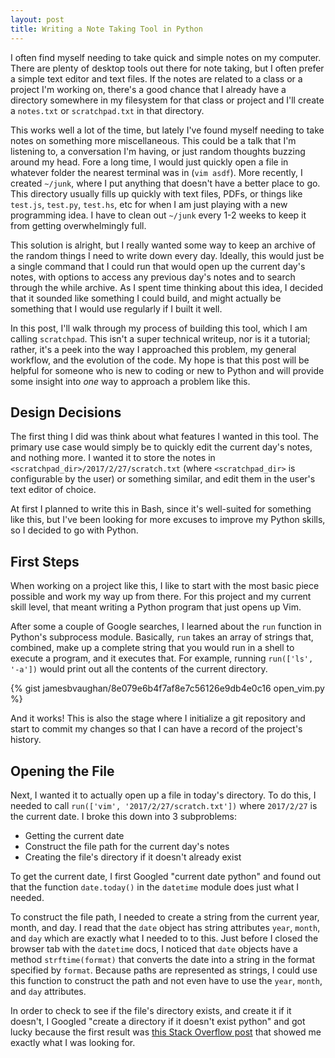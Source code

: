 ```yaml
---
layout: post
title: Writing a Note Taking Tool in Python
---
```


I often find myself needing to take quick and simple notes on my computer.
There are plenty of desktop tools out there for note taking, but I often
prefer a simple text editor and text files.
If the notes are related to a class or a project I'm working on,
there's a good chance that I already have a directory somewhere in my
filesystem for that class or project and I'll create a `notes.txt` or
`scratchpad.txt` in that directory.

This works well a lot of the time, but lately I've found myself needing
to take notes on something more miscellaneous.
This could be a talk that I'm listening to, a conversation I'm having,
or just random thoughts buzzing around my head.
Fore a long time, I would just quickly open a file in whatever folder
the nearest terminal was in (`vim asdf`).
More recently, I created `~/junk`, where I put anything that doesn't have
a better place to go.
This directory usually fills up quickly with text files, PDFs, or things
like `test.js`, `test.py`, `test.hs`, etc for when I am just playing with
a new programming idea.
I have to clean out `~/junk` every 1-2 weeks to keep it from getting
overwhelmingly full.

This solution is alright, but I really wanted some way to keep an archive
of the random things I need to write down every day.
Ideally, this would just be a single command that I could run that would
open up the current day's notes, with options to access any previous
day's notes and to search through the while archive.
As I spent time thinking about this idea, I decided that it sounded like
something I could build, and might actually be something that I would use
regularly if I built it well.

In this post, I'll walk through my process of building this tool, which
I am calling `scratchpad`.
This isn't a super technical writeup, nor is it a tutorial; rather,
it's a peek into the way I approached this problem, my general workflow,
and the evolution of the code.
My hope is that this post will be helpful for someone who is new to
coding or new to Python and will provide some insight into *one* way to
approach a problem like this.

## Design Decisions

The first thing I did was think about what features I wanted in this tool.
The primary use case would simply be to quickly edit the current day's
notes, and nothing more.
I wanted it to store the notes in `<scratchpad_dir>/2017/2/27/scratch.txt`
(where `<scratchpad_dir>` is configurable by the user)
or something similar, and edit them in the user's text editor of choice.

At first I planned to write this in Bash, since it's well-suited for
something like this, but I've been looking for more excuses to improve my
Python skills, so I decided to go with Python.

## First Steps

When working on a project like this, I like to start with the most basic
piece possible and work my way up from there.
For this project and my current skill level, that meant writing a Python
program that just opens up Vim.

After some a couple of Google searches, I learned about the `run` function
in Python's subprocess module.
Basically, `run` takes an array of strings that, combined, make up a
complete string that you would run in a shell to execute a program, and it
executes that.
For example, running `run(['ls', '-a'])` would print out all the
contents of the current directory.

{% gist jamesbvaughan/8e079e6b4f7af8e7c56126e9db4e0c16 open_vim.py %}

And it works! This is also the stage where I initialize a git repository
and start to commit my changes so that I can have a record of the project's
history.

## Opening the File
Next, I wanted it to actually open up a file in today's
directory. To do this, I needed to call
`run(['vim', '2017/2/27/scratch.txt'])`
where `2017/2/27` is the current date.
I broke this down into 3 subproblems:
 - Getting the current date
 - Construct the file path for the current day's notes
 - Creating the file's directory if it doesn't already exist

To get the current date, I first Googled "current date python" and found
out that the function `date.today()` in the `datetime` module does just
what I needed.

To construct the file path, I needed to create a string from the current
year, month, and day.
I read that the `date` object has string attributes `year`, `month`,
and `day` which are exactly what I needed to to this.
Just before I closed the browser tab with the `datetime` docs, I noticed
that `date` objects have a method `strftime(format)` that converts the
date into a string in the format specified by `format`.
Because paths are represented as strings, I could use this function to
construct the path and not even have to use the `year`, `month`, and `day`
attributes.

In order to check to see if the file's directory exists, and create it if
it doesn't, I Googled "create a directory if it doesn't exist python"
and got lucky because the first result was
[this Stack Overflow post](http://stackoverflow.com/questions/273192/how-to-check-if-a-directory-exists-and-create-it-if-necessary)
that showed me exactly what I was looking for.


